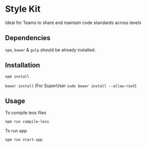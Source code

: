 # Style Kit
Ideal for Teams to share and maintain code standards across levels

## Dependencies

`npm`, `bower` & `gulp` should be already installed.

## Installation

`npm install`

`bower install` (For SuperUser `sudo bower install --allow-root`)

## Usage

To compile less files

`npm run compile-less`

To run app

`npm run start-app`

